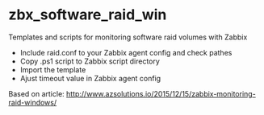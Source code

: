 # zbx_software_raid_win
Templates and scripts for monitoring software raid volumes with Zabbix

- Include raid.conf to your Zabbix agent config and check pathes
- Copy .ps1 script to Zabbix script directory
- Import the template
- Ajust timeout value in Zabbix agent config

Based on article:
http://www.azsolutions.io/2015/12/15/zabbix-monitoring-raid-windows/

